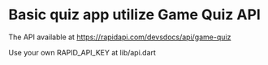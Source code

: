 # Basic quiz app utilize Game Quiz API

The API available at https://rapidapi.com/devsdocs/api/game-quiz

Use your own RAPID_API_KEY at lib/api.dart